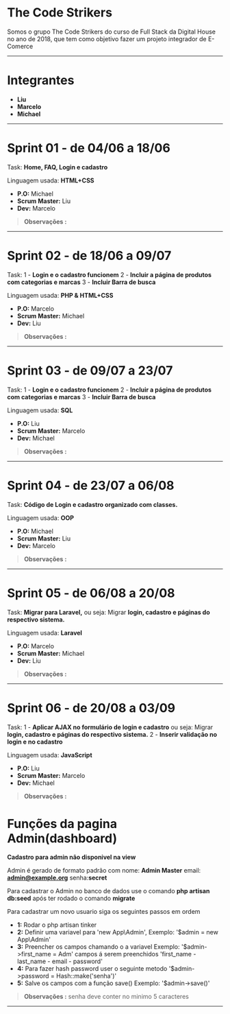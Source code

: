 # The Code Strikers

Somos o grupo The Code Strikers do curso de Full Stack da Digital House no ano de 2018, que tem como objetivo fazer um projeto integrador de E-Comerce

---

# Integrantes
- **Liu**
- **Marcelo**
- **Michael**

---

# Sprint 01 - de 04/06 a 18/06

Task: **Home, FAQ, Login e cadastro** 

Linguagem usada: **HTML+CSS**

- **P.O:** Michael
- **Scrum Master:** Liu
- **Dev:** Marcelo

> **Observações :** 

---

# Sprint 02 - de 18/06 a 09/07

Task: 1 - **Login e o cadastro funcionem** 2 - **Incluir a página de produtos com categorias e marcas** 3 - **Incluir Barra de busca**

Linguagem usada: **PHP & HTML+CSS**

- **P.O:** Marcelo
- **Scrum Master:** Michael
- **Dev:** Liu 

> **Observações :** 
---

# Sprint 03 - de 09/07 a 23/07

Task: 1 - **Login e o cadastro funcionem** 2 - **Incluir a página de produtos com categorias e marcas** 3 - **Incluir Barra de busca**

Linguagem usada: **SQL**

- **P.O:** Liu 
- **Scrum Master:**  Marcelo
- **Dev:** Michael

> **Observações :** 
---

# Sprint 04 - de 23/07 a 06/08

Task: **Código de Login e cadastro organizado com classes.**

Linguagem usada: **OOP**

- **P.O:** Michael
- **Scrum Master:** Liu 
- **Dev:** Marcelo

> **Observações :** 
---

# Sprint 05 - de 06/08 a 20/08

Task: **Migrar para Laravel,** ou seja: Migrar **login, cadastro e páginas do respectivo sistema.**

Linguagem usada: **Laravel**

- **P.O:** Marcelo
- **Scrum Master:** Michael
- **Dev:** Liu 

> **Observações :** 
---

# Sprint 06 - de 20/08 a 03/09

Task: 1 - **Aplicar AJAX no formulário de login e cadastro** ou seja: Migrar **login, cadastro e páginas do respectivo sistema.** 2 - **Inserir validação no login e no cadastro**

Linguagem usada: **JavaScript**

- **P.O:** Liu
- **Scrum Master:** Marcelo
- **Dev:** Michael

> **Observações :** 
# Funções da pagina Admin(dashboard)
**Cadastro para admin não disponivel na view**

Admin é gerado de formato padrão com nome: **Admin Master** email: **admin@example.org** senha:**secret**

Para cadastrar o Admin no banco de dados use o comando **php artisan db:seed** após ter rodado o comando **migrate**

Para cadastrar um novo usuario siga os seguintes passos em ordem 

- **1:** Rodar o php artisan tinker
- **2:** Definir uma variavel para 'new App\Admin', Exemplo: '$admin = new App\Admin'
- **3:** Preencher os campos chamando o a variavel Exemplo: '$admin->first_name = Adm' campos á serem preenchidos 'first_name - last_name - email - password'
- **4:** Para fazer hash password user o seguinte metodo '$admin->password = Hash::make('senha')'
- **5:** Salve os campos com a função save() Exemplo: '$admin->save()'

> **Observações :** senha deve conter no minimo 5 caracteres

---
